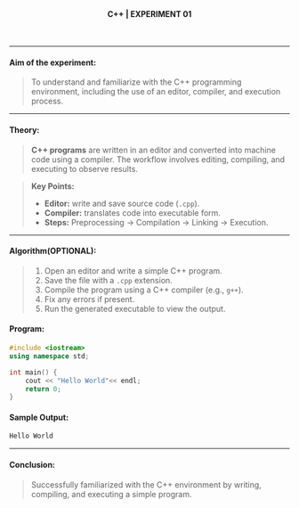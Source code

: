 <br>
<h4 align=center><b>C++ | EXPERIMENT 01</b></h4>
<br>

---

#### **Aim of the experiment:**
> To understand and familiarize with the C++ programming environment, including the use of an editor, compiler, and execution process.

---

#### **Theory:**
> **C++ programs** are written in an editor and converted into machine code using a compiler. The workflow involves editing, compiling, and executing to observe results.

> **Key Points:**
> - **Editor:** write and save source code (`.cpp`).  
> - **Compiler:** translates code into executable form.  
> - **Steps:** Preprocessing → Compilation → Linking → Execution.  

---

#### **Algorithm(OPTIONAL):**
> 1. Open an editor and write a simple C++ program.  
> 2. Save the file with a `.cpp` extension.  
> 3. Compile the program using a C++ compiler (e.g., `g++`).  
> 4. Fix any errors if present.  
> 5. Run the generated executable to view the output.  


#### **Program:**
```cpp
#include <iostream>
using namespace std;

int main() {
    cout << "Hello World"<< endl;
    return 0;
}
```

#### **Sample Output:**
```cpp
Hello World
```

---

#### **Conclusion:**
> Successfully familiarized with the C++ environment by writing, compiling, and executing a simple program.